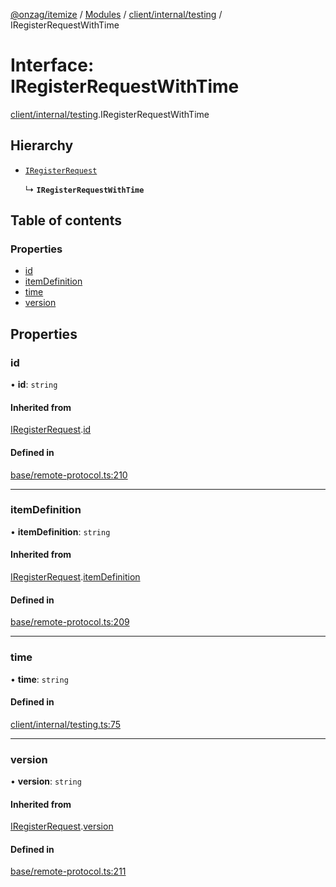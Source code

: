 [@onzag/itemize](../README.md) / [Modules](../modules.md) / [client/internal/testing](../modules/client_internal_testing.md) / IRegisterRequestWithTime

# Interface: IRegisterRequestWithTime

[client/internal/testing](../modules/client_internal_testing.md).IRegisterRequestWithTime

## Hierarchy

- [`IRegisterRequest`](base_remote_protocol.IRegisterRequest.md)

  ↳ **`IRegisterRequestWithTime`**

## Table of contents

### Properties

- [id](client_internal_testing.IRegisterRequestWithTime.md#id)
- [itemDefinition](client_internal_testing.IRegisterRequestWithTime.md#itemdefinition)
- [time](client_internal_testing.IRegisterRequestWithTime.md#time)
- [version](client_internal_testing.IRegisterRequestWithTime.md#version)

## Properties

### id

• **id**: `string`

#### Inherited from

[IRegisterRequest](base_remote_protocol.IRegisterRequest.md).[id](base_remote_protocol.IRegisterRequest.md#id)

#### Defined in

[base/remote-protocol.ts:210](https://github.com/onzag/itemize/blob/f2f29986/base/remote-protocol.ts#L210)

___

### itemDefinition

• **itemDefinition**: `string`

#### Inherited from

[IRegisterRequest](base_remote_protocol.IRegisterRequest.md).[itemDefinition](base_remote_protocol.IRegisterRequest.md#itemdefinition)

#### Defined in

[base/remote-protocol.ts:209](https://github.com/onzag/itemize/blob/f2f29986/base/remote-protocol.ts#L209)

___

### time

• **time**: `string`

#### Defined in

[client/internal/testing.ts:75](https://github.com/onzag/itemize/blob/f2f29986/client/internal/testing.ts#L75)

___

### version

• **version**: `string`

#### Inherited from

[IRegisterRequest](base_remote_protocol.IRegisterRequest.md).[version](base_remote_protocol.IRegisterRequest.md#version)

#### Defined in

[base/remote-protocol.ts:211](https://github.com/onzag/itemize/blob/f2f29986/base/remote-protocol.ts#L211)
